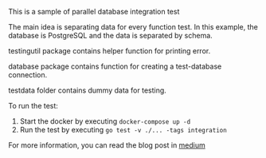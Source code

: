 This is a sample of parallel database integration test

The main idea is separating data for every function test. In this example, the database is PostgreSQL and the data is separated by schema.

testingutil package contains helper function for printing error.

database package contains function for creating a test-database connection.

testdata folder contains dummy data for testing.

To run the test:
1. Start the docker by executing `docker-compose up -d`
2. Run the test by executing `go test -v ./... -tags integration`

For more information, you can read the blog post in [medium](https://medium.com/@hendra_zhong/parallel-database-integration-test-on-go-application-8706b150ee2e)
